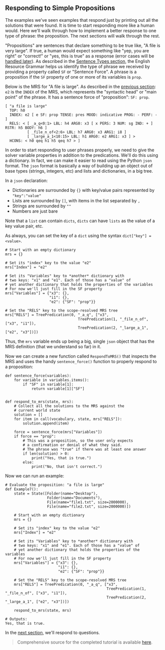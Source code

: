 ## Responding to Simple Propositions
The examples we've seen examples that respond just by printing out all the solutions that were found. It is time to start responding more like a human would. Here we'll walk through how to implement a better response to one type of phrase: the proposition. The next sections will walk through the rest.

"Propositions" are sentences that declare something to be true like, "A file is very large". If true, a human would expect something like "yep, you are right" or "correct!" or "yes, this is true" as a response (error cases will be [handled later]()). As described in the [Sentence Types section](../devcon/devcon0070SentenceForce), the English Resource Grammar helps us identify the type of phrase we received by providing a property called `SF` or "Sentence Force". A phrase is a proposition if the `SF` property of one or more of its variables is `prop`.

Below is the MRS for "A file is large". As described in the [previous section](devhowtoSentenceForce): `e2` is the `INDEX` of the MRS, which represents the "syntactic head" or "main point" of the phrase.  It has a sentence force of "proposition": `SF: prop`.

~~~
[ "a file is large"
  TOP: h0
  INDEX: e2 [ e SF: prop TENSE: pres MOOD: indicative PROG: - PERF: - ]
  RELS: < [ _a_q<0:1> LBL: h4 ARG0: x3 [ x PERS: 3 NUM: sg IND: + ] RSTR: h5 BODY: h6 ]
          [ _file_n_of<2:6> LBL: h7 ARG0: x3 ARG1: i8 ]
          [ _large_a_1<10:15> LBL: h1 ARG0: e2 ARG1: x3 ] >
  HCONS: < h0 qeq h1 h5 qeq h7 > ]
~~~

In order to start responding to user phrases properly, we need to give the solver variable properties in addition to the predications.  We'll do this using a dictionary. In fact, we can make it easier to read using the Python `json` format. The `json` format is basically a way of building up an object out of base types (strings, integers, etc) and lists and dictionaries, in a big tree. 

In a `json` declaration:
- Dictionaries are surrounded by `{}` with key/value pairs represented by `"key":"value"`
- Lists are surrounded by `[]`, with items in the list separated by `,`
- Strings are surrounded by `""`
- Numbers are just bare

Note that a `list` can contain `dicts`, `dicts` can have `lists` as the value of a key value pair, etc.

As always, you can set the key of a `dict` using the syntax `dict["key"] = <value>`. 

~~~
# Start with an empty dictionary
mrs = {}

# Set its "index" key to the value "e2"
mrs["Index"] = "e2"

# Set its "Variables" key to *another* dictionary with 
# two keys: "x1" and "e1". Each of those has a "value" of 
# yet another dictionary that holds the properties of the variables
# For now we'll just fill in the SF property
mrs["Variables"] = {"x3": {},
                    "i1": {},
                    "e2": {"SF": "prop"}}
                    
# Set the "RELS" key to the scope-resolved MRS tree
mrs["RELS"] = TreePredication(0, "_a_q", ["x3",
                                 TreePredication(1, "_file_n_of", ["x3", "i1"]),
                                 TreePredication(2, "_large_a_1", ["e2", "x3"])])
~~~
Thus, the `mrs` variable ends up being a big, single `json` object that has the MRS definition (that we understand so far) in it.

Now we can create a new function called `RespondToMRS()` that inspects the MRS and uses the handy `sentence_force()` function to properly respond to a proposition:

~~~
def sentence_force(variables):
    for variable in variables.items():
        if "SF" in variable[1]:
            return variable[1]["SF"]


def respond_to_mrs(state, mrs):
    # Collect all the solutions to the MRS against the
    # current world state
    solution = []
    for item in call(vocabulary, state, mrs["RELS"]):
        solution.append(item)

    force = sentence_force(mrs["Variables"])
    if force == "prop":
        # This was a proposition, so the user only expects
        # a confirmation or denial of what they said.
        # The phrase was "true" if there was at least one answer
        if len(solution) > 0:
            print("Yes, that is true.")
        else:
            print("No, that isn't correct.")
~~~

Now we can run an example:

~~~
# Evaluate the proposition: "a file is large"
def Example7():
    state = State([Folder(name="Desktop"),
                   Folder(name="Documents"),
                   File(name="file1.txt", size=2000000),
                   File(name="file2.txt", size=2000000)])

    # Start with an empty dictionary
    mrs = {}

    # Set its "index" key to the value "e2"
    mrs["Index"] = "e2"

    # Set its "Variables" key to *another* dictionary with
    # two keys: "x1" and "e1". Each of those has a "value" of
    # yet another dictionary that holds the properties of the variables
    # For now we'll just fill in the SF property
    mrs["Variables"] = {"x3": {},
                        "i1": {},
                        "e2": {"SF": "prop"}}

    # Set the "RELS" key to the scope-resolved MRS tree
    mrs["RELS"] = TreePredication(0, "_a_q", ["x3",
                                              TreePredication(1, "_file_n_of", ["x3", "i1"]),
                                              TreePredication(2, "_large_a_1", ["e2", "x3"])])

    respond_to_mrs(state, mrs)
    
# Outputs:
Yes, that is true.
~~~

In the [next section](pxint0090SimpleQuestions), we'll respond to questions.

> Comprehensive source for the completed tutorial is available [here](https://github.com/EricZinda/Perplexity).
